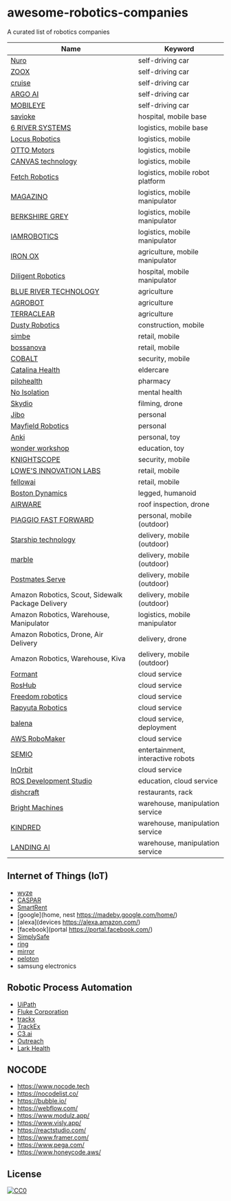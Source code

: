 # awesome-robotics-companies
A curated list of robotics companies

| Name | Keyword |
| --- | --- |
| [Nuro](https://nuro.ai/) | self-driving car |
| [ZOOX](https://zoox.com/) | self-driving car |
| [cruise](https://www.getcruise.com/) | self-driving car |
| [ARGO AI](https://www.argo.ai/) | self-driving car |
| [MOBILEYE](https://www.mobileye.com/) | self-driving car |
| [savioke](https://www.savioke.com/) | hospital, mobile base |
| [6 RIVER SYSTEMS](https://6river.com/) | logistics, mobile base |
| [Locus Robotics](https://locusrobotics.com/) | logistics, mobile |
| [OTTO Motors](https://ottomotors.com/) | logistics, mobile |
| [CANVAS technology](https://canvas.technology/) | logistics, mobile |
| [Fetch Robotics](https://fetchrobotics.com/) | logistics, mobile robot platform |
| [MAGAZINO](https://www.magazino.eu/) | logistics, mobile manipulator |
| [BERKSHIRE GREY](https://www.berkshiregrey.com/) | logistics, mobile manipulator |
| [IAMROBOTICS](https://www.iamrobotics.com/) | logistics, mobile manipulator |
| [IRON OX](https://ironox.com/) | agriculture, mobile manipulator |
| [Diligent Robotics](https://diligentrobots.com/) | hospital, mobile manipulator |
| [BLUE RIVER TECHNOLOGY](http://www.bluerivertechnology.com/) | agriculture |
| [AGROBOT](https://www.agrobot.com/) | agriculture |
| [TERRACLEAR](https://www.terraclear.com/) | agriculture |
| [Dusty Robotics](https://www.dustyrobotics.com/) | construction, mobile |
| [simbe](https://www.simberobotics.com/) | retail, mobile |
| [bossanova](https://www.bossanova.com/) | retail, mobile |
| [COBALT](https://cobaltrobotics.com) | security, mobile |
| [Catalina Health](http://www.cataliahealth.com/) | eldercare |
| [pilohealth](https://pillohealth.com/) | pharmacy |
| [No Isolation](https://www.noisolation.com/global/) | mental health |
| [Skydio](https://www.skydio.com/) | filming, drone |
| [Jibo](https://www.jibo.com/) | personal |
| [Mayfield Robotics](http://www.mayfieldrobotics.com/) | personal |
| [Anki](https://www.anki.com/en-us/cozmo.html)	| personal, toy |
| [wonder workshop](https://www.makewonder.com/) | education, toy |
| [KNIGHTSCOPE](https://invest.knightscope.com) | security, mobile |
| [LOWE'S INNOVATION LABS](https://www.lowesinnovationlabs.com/robotics) | retail, mobile |
| [fellowai](https://www.fellowai.com/) | retail, mobile |
| [Boston Dynamics](https://www.bostondynamics.com/) | legged, humanoid |
| [AIRWARE](https://www.airware.com/) | roof inspection, drone |
| [PIAGGIO FAST FORWARD](https://www.piaggiofastforward.com/) | personal, mobile (outdoor) |
| [Starship technology](https://www.starship.xyz/) | delivery, mobile (outdoor) |
| [marble](https://www.marble.io/) | delivery, mobile (outdoor) |
| [Postmates Serve](https://serve.postmates.com/) | delivery, mobile (outdoor) |
| Amazon Robotics, Scout, Sidewalk Package Delivery | delivery, mobile (outdoor) |
| Amazon Robotics, Warehouse, Manipulator | logistics, mobile manipulator |
| Amazon Robotics, Drone, Air Delivery | delivery, drone |
| Amazon Robotics, Warehouse, Kiva | delivery, mobile (outdoor) |
| [Formant](https://formant.io/) | cloud service |
| [RosHub](https://roshub.io/) | cloud service |
| [Freedom robotics](https://www.freedomrobotics.ai/) | cloud service |
| [Rapyuta Robotics](https://www.rapyuta-robotics.com/) | cloud service |
| [balena](https://www.balena.io/) | cloud service, deployment |
| [AWS RoboMaker](https://aws.amazon.com/robomaker/) | cloud service |
| [SEMIO](https://semio.ai/) | entertainment, interactive robots |
| [InOrbit](https://www.inorbit.ai/) | cloud service |
| [ROS Development Studio](https://www.theconstructsim.com/rds-ros-development-studio/) | education, cloud service |
| [dishcraft](https://dishcraft.com/) | restaurants, rack |
| [Bright Machines](https://www.brightmachines.com/) | warehouse, manipulation service |
| [KINDRED](https://www.kindred.ai/) | warehouse, manipulation service |
| [LANDING AI](https://landing.ai/) | warehouse, manipulation service |

## Internet of Things (IoT)

- [wyze](https://wyze.com/)
- [CASPAR](https://caspar.ai/)
- [SmartRent](https://smartrent.com/)
- [google](home, nest	https://madeby.google.com/home/)
- [alexa](devices	https://alexa.amazon.com/)
- [facebook](portal	https://portal.facebook.com/)
- [SimplySafe](https://simplisafe.com)
- [ring](https://ring.com/)
- [mirror](https://www.mirror.co/)
- [peloton](https://www.onepeloton.com/)
- samsung electronics

## Robotic Process Automation

- [UiPath](https://www.uipath.com/)
- [Fluke Corporation](https://www.fluke.com/)
- [trackx](https://trackx.com/)
- [TrackEx](https://trackex.com/)
- [C3.ai](https://c3.ai/)
- [Outreach](https://www.outreach.io/)
- [Lark Health](https://www.lark.com/)

## NOCODE

- https://www.nocode.tech
- https://nocodelist.co/
- https://bubble.io/
- https://webflow.com/
- https://www.modulz.app/
- https://www.visly.app/
- https://reactstudio.com/
- https://www.framer.com/
- https://www.pega.com/
- https://www.honeycode.aws/

## License

[![CC0](https://licensebuttons.net/p/zero/1.0/88x31.png)](http://creativecommons.org/publicdomain/zero/1.0/)
